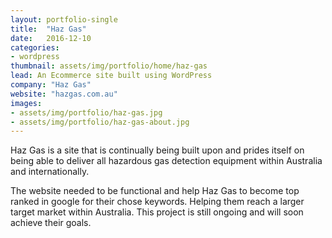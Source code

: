 ```yaml
---
layout: portfolio-single
title:  "Haz Gas"
date:   2016-12-10
categories:
- wordpress
thumbnail: assets/img/portfolio/home/haz-gas
lead: An Ecommerce site built using WordPress
company: "Haz Gas"
website: "hazgas.com.au"
images:
- assets/img/portfolio/haz-gas.jpg
- assets/img/portfolio/haz-gas-about.jpg
---
```


Haz Gas is a site that is continually being built upon and prides itself on being able to deliver all hazardous gas detection equipment within Australia and internationally.

The website needed to be functional and help Haz Gas to become top ranked in google for their chose keywords. Helping them reach a larger target market within Australia. This project is still ongoing and will soon achieve their goals.
